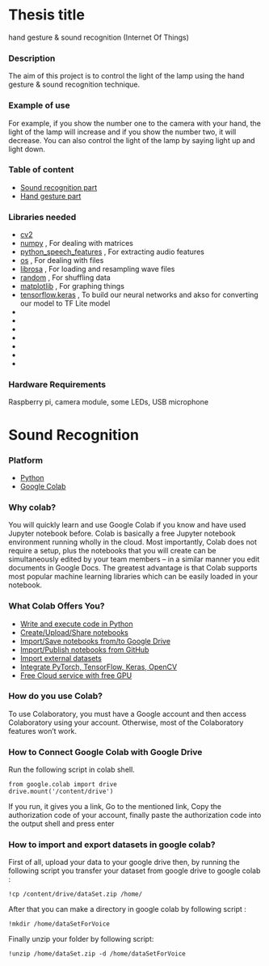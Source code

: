 # Thesis title
hand gesture & sound recognition (Internet Of Things)
### Description
The aim of this project is to control the light of the lamp using the hand gesture & sound recognition technique.
### Example of use
For example, if you show the number one to the camera with your hand, the light of the lamp will increase and if you show the number two, it will decrease.
You can also control the light of the lamp by saying light up and light down.
### Table of content
* [Sound recognition part](#sound-recognition-part)
* [Hand gesture part](#hand-gesture-part)
### Libraries needed
* [cv2](#cv2)
* [numpy](#numpy)                                   , For dealing with matrices
* [python_speech_features](#python_speech_features) , For extracting audio features
* [os](#os)                                         , For dealing with files
* [librosa](#librosa)                               , For loading and resampling wave files
* [random](#random)                                 , For shuffling data
* [matplotlib](#matplotlib)                         , For graphing things
* [tensorflow.keras](#tensorflow.keras)             , To build our neural networks and akso for converting our model to TF Lite model
* [](#)
* [](#)
* [](#)
* [](#)
* [](#)
* [](#)
* [](#)
### Hardware Requirements
Raspberry pi, camera module, some LEDs, USB microphone


# Sound Recognition
### Platform
* [Python](#Python)
* [Google Colab](#Google-Colab)
### Why colab?
You will quickly learn and use Google Colab if you know and have used Jupyter notebook before. Colab is basically a free Jupyter notebook environment running wholly in the cloud. Most importantly, Colab does not require a setup, plus the notebooks that you will create can be simultaneously edited by your team members – in a similar manner you edit documents in Google Docs. The greatest advantage is that Colab supports most popular machine learning libraries which can be easily loaded in your notebook.
### What Colab Offers You?
* [Write and execute code in Python](#Write-and-execute-code-in-Python)
* [Create/Upload/Share notebooks](#Create/Upload/Share-notebooks)
* [Import/Save notebooks from/to Google Drive](#Import/Save-notebooks-from/to-Google-Drive)
* [Import/Publish notebooks from GitHub](#Import/Publish-notebooks-from-GitHub)
* [Import external datasets ](#Import-external-datasets )
* [Integrate PyTorch, TensorFlow, Keras, OpenCV](#Integrate-PyTorch,-TensorFlow,-Keras,-OpenCV)
* [Free Cloud service with free GPU](#Free-Cloud-service-with-free-GPU)
### How do you use Colab?
To use Colaboratory, you must have a Google account and then access Colaboratory using your account. Otherwise, most of the Colaboratory features won’t work.
### How to Connect Google Colab with Google Drive
Run the following script in colab shell.
```
from google.colab import drive
drive.mount('/content/drive')
```
If you run, it gives you a link, Go to the mentioned link, Copy the authorization code of your account, finally paste the authorization code into the output shell and press enter
### How to import and export datasets in google colab?
First of all, upload your data to your google drive then, by running the following script you transfer your dataset from google drive to google colab :
```
!cp /content/drive/dataSet.zip /home/
```
After that you can make a directory in google colab by following script :
```
!mkdir /home/dataSetForVoice
```
Finally unzip your folder by following script:
```
!unzip /home/dataSet.zip -d /home/dataSetForVoice
```

